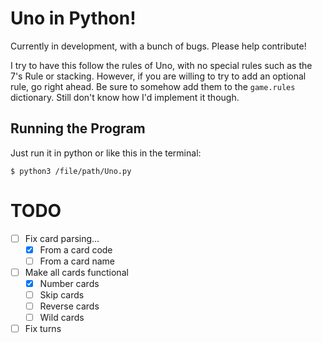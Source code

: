 # Uno in Python!
Currently in development, with a bunch of bugs. Please help contribute!

I try to have this follow the rules of Uno, with no special rules such as the 7's Rule or stacking. However, if you are willing to try to add an optional rule, go right ahead. Be sure to somehow add them to the `game.rules` dictionary. Still don't know how I'd implement it though.
## Running the Program

Just run it in python or like this in the terminal:
```
$ python3 /file/path/Uno.py
```

# TODO
- [ ] Fix card parsing...
	- [x] From a card code
	- [ ] From a card name
- [ ] Make all cards functional
	- [x] Number cards
	- [ ] Skip cards
	- [ ] Reverse cards
	- [ ] Wild cards
- [ ] Fix turns
